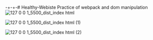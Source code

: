 -+-+-# Healthy-Webiste
Practice of webpack and dom manipulation
![127 0 0 1_5500_dist_index html](https://github.com/NoahCrown/Healthy-Webiste/assets/91674419/5cc5f0ee-7fe1-44bc-9a3a-5dec38b65d92)

![127 0 0 1_5500_dist_index html (1)](https://github.com/NoahCrown/Healthy-Webiste/assets/91674419/783203db-9775-4c56-a5d7-b6ac4e397adc)

![127 0 0 1_5500_dist_index html (2)](https://github.com/NoahCrown/Healthy-Webiste/assets/91674419/3848ed67-414e-4957-85f8-b14191d28d1d)
